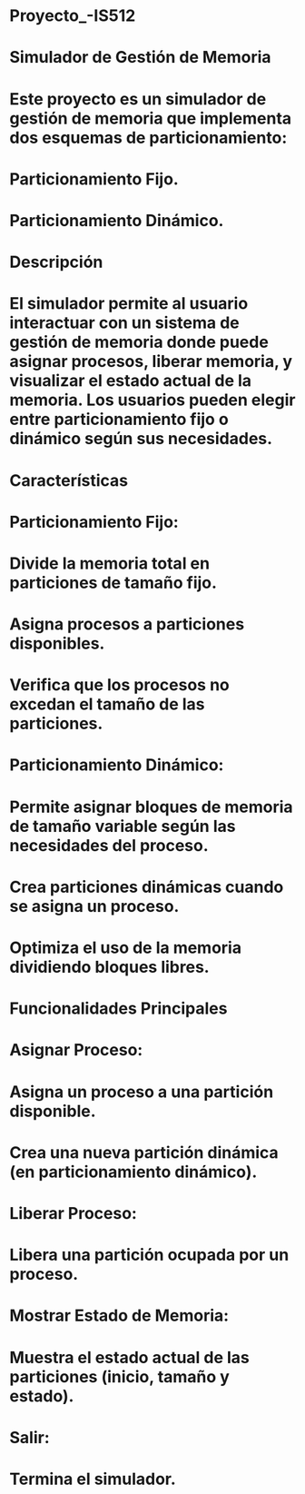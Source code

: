 # Proyecto_-IS512

# Simulador de Gestión de Memoria

# Este proyecto es un simulador de gestión de memoria que implementa dos esquemas de particionamiento:

# Particionamiento Fijo.
# Particionamiento Dinámico.
# Descripción

# El simulador permite al usuario interactuar con un sistema de gestión de memoria donde puede asignar procesos, liberar memoria, y visualizar el estado actual de la memoria. Los usuarios pueden elegir entre particionamiento fijo o dinámico según sus necesidades.

# Características

# Particionamiento Fijo:

# Divide la memoria total en particiones de tamaño fijo.
# Asigna procesos a particiones disponibles.
# Verifica que los procesos no excedan el tamaño de las particiones.


# Particionamiento Dinámico:

# Permite asignar bloques de memoria de tamaño variable según las necesidades del proceso.
# Crea particiones dinámicas cuando se asigna un proceso.
# Optimiza el uso de la memoria dividiendo bloques libres.


# Funcionalidades Principales

# Asignar Proceso:
# Asigna un proceso a una partición disponible.
# Crea una nueva partición dinámica (en particionamiento dinámico).

# Liberar Proceso:
# Libera una partición ocupada por un proceso.


# Mostrar Estado de Memoria:
# Muestra el estado actual de las particiones (inicio, tamaño y estado).

# Salir:
# Termina el simulador.